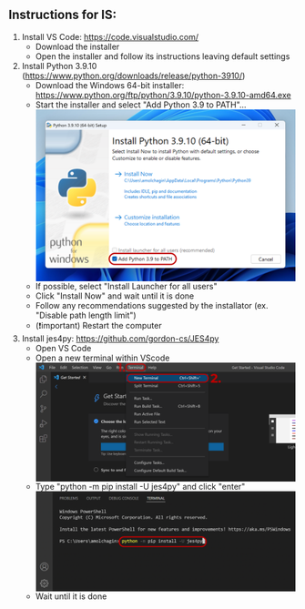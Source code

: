 ## Instructions for IS:

1) Install VS Code: https://code.visualstudio.com/
    - Download the installer 
    - Open the installer and follow its instructions leaving default settings
2) Install Python 3.9.10 (https://www.python.org/downloads/release/python-3910/)
    - Download the Windows 64-bit installer: https://www.python.org/ftp/python/3.9.10/python-3.9.10-amd64.exe
    - Start the installer and select "Add Python 3.9 to PATH"...
    <img src="images/python.png" style="width: 50vw; display: block; margin-left: auto; margin-right: auto;"></img>
    - If possible, select "Install Launcher for all users"
    - Click "Install Now" and wait until it is done
    - Follow any recommendations suggested by the installator (ex. "Disable path length limit")
    - (:exclamation:important) Restart the computer
3) Install jes4py: https://github.com/gordon-cs/JES4py
    - Open VS Code
    - Open a new terminal within VScode
    <img src="images/terminal_windows.png" style="width: 50vw; display: block; margin-left: auto; margin-right: auto;"></img>
    - Type "python -m pip install -U jes4py" and click "enter"
    <img src="images/terminal2_windows.png" style="width: 50vw; display: block; margin-left: auto; margin-right: auto;"></img>
    - Wait until it is done




